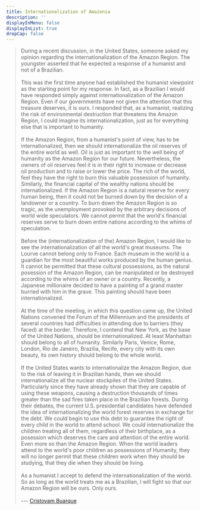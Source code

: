 ```yaml
---
title: Internationalization of Amazonia
description: ''
displayInMenu: false
displayInList: true
dropCap: false
---
```


> During a recent discussion, in the United States, someone asked my opinion regarding the internationalization of the Amazon Region. The youngster asserted that he expected a response of a humanist and not of a Brazilian.  
> &nbsp;  
> This was the first time anyone had established the humanist viewpoint as the starting point for my response. In fact, as a Brazilian I would have responded simply against internationalization of the Amazon Region. Even if our governments have not given the attention that this treasure deserves, it is ours. I responded that, as a humanist, realizing the risk of environmental destruction that threatens the Amazon Region, I could imagine its internationalization, just as for everything else that is important to humanity.    
> &nbsp;  
> If the Amazon Region, from a humanist's point of view, has to be internationalized, then we should internationalize the oil reserves of the entire world as well. Oil is just as important to the well being of humanity as the Amazon Region for our future. Nevertheless, the owners of oil reserves feel it is in their right to increase or decrease oil production and to raise or lower the price. The rich of the world, feel they have the right to burn this valuable possession of humanity. Similarly, the financial capital of the wealthy nations should be internationalized. If the Amazon Region is a natural reserve for every human being, then it could not be burned down by the decision of a landowner or a country. To burn down the Amazon Region is so tragic, as the unemployment provoked by the arbitrary decisions of world wide speculators. We cannot permit that the world's financial reserves serve to burn down entire nations according to the whims of speculation.    
> &nbsp;  
> Before the (internationalization of the) Amazon Region, I would like to see the internationalization of all the world's great museums. The Lourve cannot belong only to France. Each museum in the world is a guardian for the most beautiful works produced by the human genius. It cannot be permitted that these cultural possessions, as the natural posession of the Amazon Region, can be manipulated or be destroyed according to the whims of an owner or a country. Recently, a Japanese millionaire decided to have a painting of a grand master burried with him in the grave. This painting should have been internationalized.    
> &nbsp;  
> At the time of the meeting, in which this question came up, the United Nations convened the Forum of the Millennium and the presidents of several countries had difficulties in attending due to barriers (they faced) at the border. Therefore, I contend that New York, as the base of the United Nations, should be internationalized. At least Manhattan should belong to all of humanity. Similarly Paris, Venice, Rome, London, Rio de Janeiro, Brazilia, Recife, every city with its own beauty, its own history should belong to the whole world.    
> &nbsp;  
> If the United States wants to internationalize the Amazon Region, due to the risk of leaving it in Brazilian hands, then we should internationalize all the nuclear stockpiles of the United States. Particularly since they have already shown that they are capable of using these weapons, causing a destruction thousands of times greater than the sad fires taken place in the Brazilian forests.
During their debates, the current U.S. presidential candidates have defended the idea of internationalizing the world forest reserves in exchange for the debt. We could begin to use this debt to guarantee the right of every child in the world to attend school. We could internationalize the children treating all of them, regardless of their birthplace, as a posession which deserves the care and attention of the entire world. Even more so than the Amazon Region. When the world leaders attend to the world's poor children as possessions of Humanity, they will no longer permit that these children work when they should be studying, that they die when they should be living.   
> &nbsp;  
> As a humanist I accept to defend the internationalization of the world. So as long as the world treats me as a Brazilian, I will fight so that our Amazon Region will be ours. Only ours.  
> &nbsp;   
> --- [Cristovam Buarque](http://en.wikipedia.org/wiki/Cristovam_Buarque)
